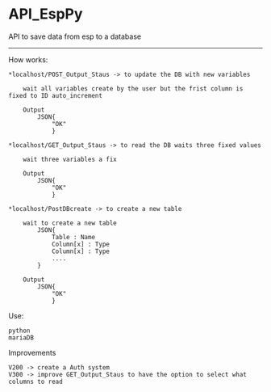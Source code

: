 # API_EspPy
 API to save data from esp to a database

-----------------------------------------------

How works:

    *localhost/POST_Output_Staus -> to update the DB with new variables
        
        wait all variables create by the user but the frist column is fixed to ID auto_increment
        
        Output
            JSON{
                "OK"
                }

    *localhost/GET_Output_Staus -> to read the DB waits three fixed values
        
        wait three variables a fix 
       
        Output
            JSON{
                "OK"
                }

    *localhost/PostDBcreate -> to create a new table 
        
        wait to create a new table
            JSON{
                Table : Name
                Column[x] : Type
                Column[x] : Type
                ....
            }

        Output
            JSON{
                "OK"
                }

Use: 

    python
    mariaDB

Improvements

    V200 -> create a Auth system
    V300 -> improve GET_Output_Staus to have the option to select what columns to read